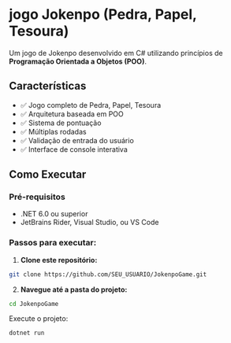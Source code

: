 ﻿# jogo Jokenpo (Pedra, Papel, Tesoura)

Um jogo de Jokenpo desenvolvido em C# utilizando princípios de **Programação Orientada a Objetos (POO)**.

## Características

- ✅ Jogo completo de Pedra, Papel, Tesoura
- ✅ Arquitetura baseada em POO
- ✅ Sistema de pontuação
- ✅ Múltiplas rodadas
- ✅ Validação de entrada do usuário
- ✅ Interface de console interativa

## Como Executar

### Pré-requisitos
- .NET 6.0 ou superior
- JetBrains Rider, Visual Studio, ou VS Code

### Passos para executar:

1. **Clone este repositório:**
```bash
git clone https://github.com/SEU_USUARIO/JokenpoGame.git
```
2. **Navegue até a pasta do projeto:**
```bash
cd JokenpoGame
```
Execute o projeto:
```bash
dotnet run
```
